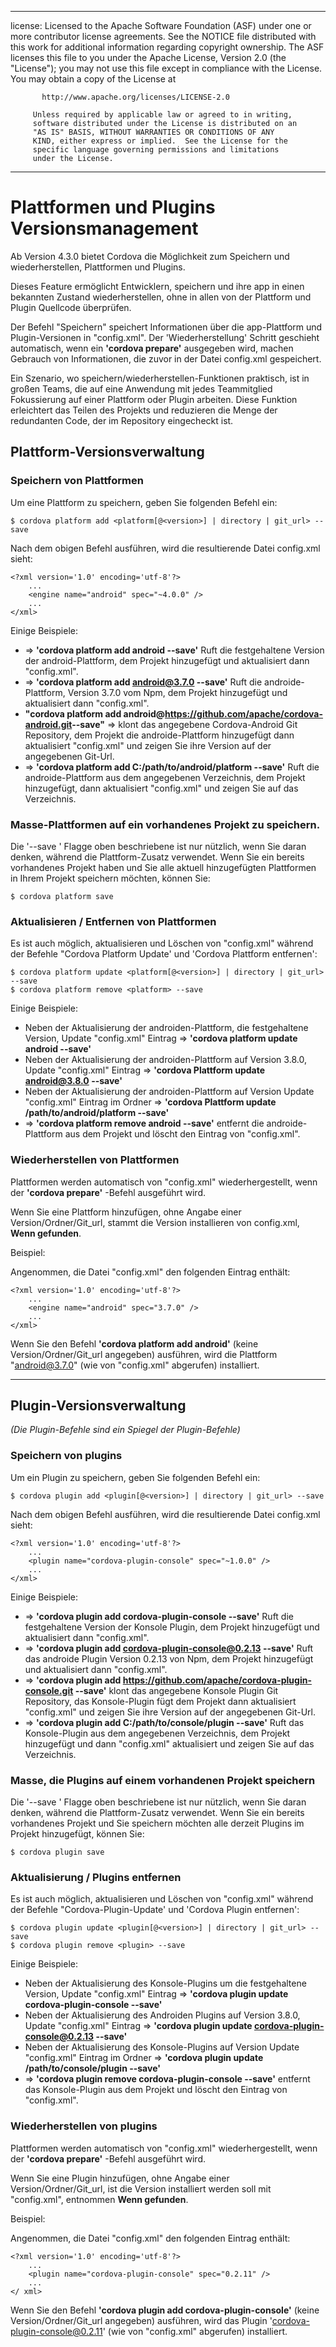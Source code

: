 * * *

license: Licensed to the Apache Software Foundation (ASF) under one or more contributor license agreements. See the NOTICE file distributed with this work for additional information regarding copyright ownership. The ASF licenses this file to you under the Apache License, Version 2.0 (the "License"); you may not use this file except in compliance with the License. You may obtain a copy of the License at

           http://www.apache.org/licenses/LICENSE-2.0
    
         Unless required by applicable law or agreed to in writing,
         software distributed under the License is distributed on an
         "AS IS" BASIS, WITHOUT WARRANTIES OR CONDITIONS OF ANY
         KIND, either express or implied.  See the License for the
         specific language governing permissions and limitations
         under the License.
    

* * *

# Plattformen und Plugins Versionsmanagement

Ab Version 4.3.0 bietet Cordova die Möglichkeit zum Speichern und wiederherstellen, Plattformen und Plugins.

Dieses Feature ermöglicht Entwicklern, speichern und ihre app in einen bekannten Zustand wiederherstellen, ohne in allen von der Plattform und Plugin Quellcode überprüfen.

Der Befehl "Speichern" speichert Informationen über die app-Plattform und Plugin-Versionen in "config.xml". Der 'Wiederherstellung' Schritt geschieht automatisch, wenn ein **'cordova prepare'** ausgegeben wird, machen Gebrauch von Informationen, die zuvor in der Datei config.xml gespeichert.

Ein Szenario, wo speichern/wiederherstellen-Funktionen praktisch, ist in großen Teams, die auf eine Anwendung mit jedes Teammitglied Fokussierung auf einer Plattform oder Plugin arbeiten. Diese Funktion erleichtert das Teilen des Projekts und reduzieren die Menge der redundanten Code, der im Repository eingecheckt ist.

## Plattform-Versionsverwaltung

### Speichern von Plattformen

Um eine Plattform zu speichern, geben Sie folgenden Befehl ein:

    $ cordova platform add <platform[@<version>] | directory | git_url> --save
    

Nach dem obigen Befehl ausführen, wird die resultierende Datei config.xml sieht:

    <?xml version='1.0' encoding='utf-8'?>
        ...
        <engine name="android" spec="~4.0.0" />
        ...
    </xml>
    

Einige Beispiele:

  * => **'cordova platform add android --save'** Ruft die festgehaltene Version der android-Plattform, dem Projekt hinzugefügt und aktualisiert dann "config.xml".
  * => **'cordova platform add android@3.7.0 --save'** Ruft die androide-Plattform, Version 3.7.0 vom Npm, dem Projekt hinzugefügt und aktualisiert dann "config.xml".
  * **"cordova platform add android@https://github.com/apache/cordova-android.git​ --save"** => klont das angegebene Cordova-Android Git Repository, dem Projekt die androide-Plattform hinzugefügt dann aktualisiert "config.xml" und zeigen Sie ihre Version auf der angegebenen Git-Url.
  * => **'cordova platform add C:/path/to/android/platform --save'** Ruft die androide-Plattform aus dem angegebenen Verzeichnis, dem Projekt hinzugefügt, dann aktualisiert "config.xml" und zeigen Sie auf das Verzeichnis.

### Masse-Plattformen auf ein vorhandenes Projekt zu speichern.

Die '--save ' Flagge oben beschriebene ist nur nützlich, wenn Sie daran denken, während die Plattform-Zusatz verwendet. Wenn Sie ein bereits vorhandenes Projekt haben und Sie alle aktuell hinzugefügten Plattformen in Ihrem Projekt speichern möchten, können Sie:

    $ cordova platform save
    

### Aktualisieren / Entfernen von Plattformen

Es ist auch möglich, aktualisieren und Löschen von "config.xml" während der Befehle "Cordova Platform Update' und 'Cordova Plattform entfernen':

    $ cordova platform update <platform[@<version>] | directory | git_url> --save
    $ cordova platform remove <platform> --save
    

Einige Beispiele:

  * Neben der Aktualisierung der androiden-Plattform, die festgehaltene Version, Update "config.xml" Eintrag => **'cordova platform update android --save'**
  * Neben der Aktualisierung der androiden-Plattform auf Version 3.8.0, Update "config.xml" Eintrag => **'cordova Plattform update android@3.8.0 --save'**
  * Neben der Aktualisierung der androiden-Plattform auf Version Update "config.xml" Eintrag im Ordner => **'cordova Plattform update /path/to/android/platform --save'**
  * => **'cordova platform remove android --save'** entfernt die androide-Plattform aus dem Projekt und löscht den Eintrag von "config.xml".

### Wiederherstellen von Plattformen

Plattformen werden automatisch von "config.xml" wiederhergestellt, wenn der **'cordova prepare'** -Befehl ausgeführt wird.

Wenn Sie eine Plattform hinzufügen, ohne Angabe einer Version/Ordner/Git_url, stammt die Version installieren von config.xml, **Wenn gefunden**.

Beispiel:

Angenommen, die Datei "config.xml" den folgenden Eintrag enthält:

    <?xml version='1.0' encoding='utf-8'?>
        ...
        <engine name="android" spec="3.7.0" />
        ...
    </xml>
    

Wenn Sie den Befehl **'cordova platform add android'** (keine Version/Ordner/Git_url angegeben) ausführen, wird die Plattform "android@3.7.0" (wie von "config.xml" abgerufen) installiert.

* * *

## Plugin-Versionsverwaltung

*(Die Plugin-Befehle sind ein Spiegel der Plugin-Befehle)*

### Speichern von plugins

Um ein Plugin zu speichern, geben Sie folgenden Befehl ein:

    $ cordova plugin add <plugin[@<version>] | directory | git_url> --save
    

Nach dem obigen Befehl ausführen, wird die resultierende Datei config.xml sieht:

    <?xml version='1.0' encoding='utf-8'?>
        ...
        <plugin name="cordova-plugin-console" spec="~1.0.0" />
        ...
    </xml>
    

Einige Beispiele:

  * => **'cordova plugin add cordova-plugin-console --save'** Ruft die festgehaltene Version der Konsole Plugin, dem Projekt hinzugefügt und aktualisiert dann "config.xml".
  * => **'cordova plugin add cordova-plugin-console@0.2.13 --save'** Ruft das androide Plugin Version 0.2.13 von Npm, dem Projekt hinzugefügt und aktualisiert dann "config.xml".
  * => **'cordova plugin add https://github.com/apache/cordova-plugin-console.git --save'** klont das angegebene Konsole Plugin Git Repository, das Konsole-Plugin fügt dem Projekt dann aktualisiert "config.xml" und zeigen Sie ihre Version auf der angegebenen Git-Url.
  * => **'cordova plugin add C:/path/to/console/plugin --save'** Ruft das Konsole-Plugin aus dem angegebenen Verzeichnis, dem Projekt hinzugefügt und dann "config.xml" aktualisiert und zeigen Sie auf das Verzeichnis.

### Masse, die Plugins auf einem vorhandenen Projekt speichern

Die '--save ' Flagge oben beschriebene ist nur nützlich, wenn Sie daran denken, während die Plattform-Zusatz verwendet. Wenn Sie ein bereits vorhandenes Projekt und Sie speichern möchten alle derzeit Plugins im Projekt hinzugefügt, können Sie:

    $ cordova plugin save
    

### Aktualisierung / Plugins entfernen

Es ist auch möglich, aktualisieren und Löschen von "config.xml" während der Befehle "Cordova-Plugin-Update' und 'Cordova Plugin entfernen':

    $ cordova plugin update <plugin[@<version>] | directory | git_url> --save
    $ cordova plugin remove <plugin> --save
    

Einige Beispiele:

  * Neben der Aktualisierung des Konsole-Plugins um die festgehaltene Version, Update "config.xml" Eintrag => **'cordova plugin update cordova-plugin-console --save'**
  * Neben der Aktualisierung des Androiden Plugins auf Version 3.8.0, Update "config.xml" Eintrag => **'cordova plugin update cordova-plugin-console@0.2.13 --save'**
  * Neben der Aktualisierung des Konsole-Plugins auf Version Update "config.xml" Eintrag im Ordner => **'cordova plugin update /path/to/console/plugin --save'**
  * => **'cordova plugin remove cordova-plugin-console --save'** entfernt das Konsole-Plugin aus dem Projekt und löscht den Eintrag von "config.xml".

### Wiederherstellen von plugins

Plattformen werden automatisch von "config.xml" wiederhergestellt, wenn der **'cordova prepare'** -Befehl ausgeführt wird.

Wenn Sie eine Plugin hinzufügen, ohne Angabe einer Version/Ordner/Git_url, ist die Version installiert werden soll mit "config.xml", entnommen **Wenn gefunden**.

Beispiel:

Angenommen, die Datei "config.xml" den folgenden Eintrag enthält:

    <?xml version='1.0' encoding='utf-8'?>
        ...
        <plugin name="cordova-plugin-console" spec="0.2.11" />
        ...
    </ xml>
    

Wenn Sie den Befehl **'cordova plugin add cordova-plugin-console'** (keine Version/Ordner/Git_url angegeben) ausführen, wird das Plugin 'cordova-plugin-console@0.2.11' (wie von "config.xml" abgerufen) installiert.